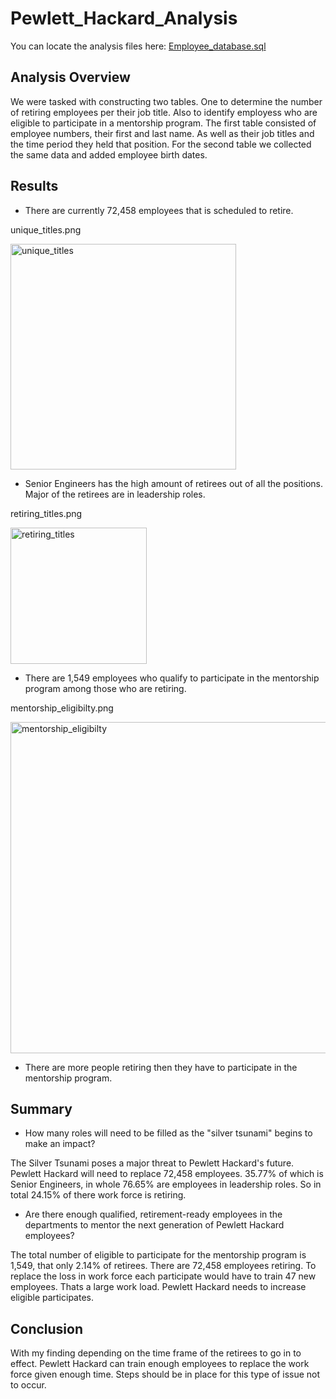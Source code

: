 # Pewlett_Hackard_Analysis

You can locate the analysis files here: [Employee_database.sql](https://github.com/MarckBoge/Pewlett_Hackard_Analysis/blob/main/Queries/Employee_Database_challenge.sql)

## Analysis Overview

We were tasked with constructing two tables. One to determine the number of retiring employees per their job title. Also to identify employess who are eligible to participate in a mentorship program. The first table consisted of employee numbers, their first and last name. As well as their job titles and the time period they held that position. For the second table we collected the same data and added employee birth dates.


## Results

  * There are currently 72,458 employees that is scheduled to retire.
  
  unique_titles.png
  
  <img width="361" alt="unique_titles" src="https://user-images.githubusercontent.com/90155651/182990859-4a77ad58-33fd-4a2a-9301-236894de3c2f.png">


  * Senior Engineers has the high amount of retirees out of all the positions. Major of the retirees are in leadership roles.

  retiring_titles.png
  
  <img width="218" alt="retiring_titles" src="https://user-images.githubusercontent.com/90155651/182990964-22a23dd4-3c41-4b76-934f-22505029275d.png">


  * There are 1,549 employees who qualify to participate in the mentorship program among those who are retiring.

  mentorship_eligibilty.png
  
  <img width="530" alt="mentorship_eligibilty" src="https://user-images.githubusercontent.com/90155651/182991051-15864dc0-976f-48ec-9b23-38da70ebd7f7.png">


  * There are more people retiring then they have to participate in the mentorship program. 


## Summary


  * How many roles will need to be filled as the "silver tsunami" begins to make an impact?

   The Silver Tsunami poses a major threat to Pewlett Hackard's future. Pewlett Hackard will need to replace 72,458 employees. 35.77% of which is Senior          Engineers, in whole 76.65% are employees in leadership roles. So in total 24.15% of there work force is retiring.

  * Are there enough qualified, retirement-ready employees in the departments to mentor the next generation of Pewlett Hackard employees?

   The total number of eligible to participate for the mentorship program is 1,549, that only 2.14% of retirees. There are 72,458 employees retiring. To 
   replace the loss in work force each participate would have to train 47 new employees. Thats a large work load. Pewlett Hackard needs to increase  
   eligible participates.

## Conclusion

With my finding depending on the time frame of the retirees to go in to effect. Pewlett Hackard can train enough employees to replace the work force given enough time. Steps should be in place for this type of issue not to occur.  

